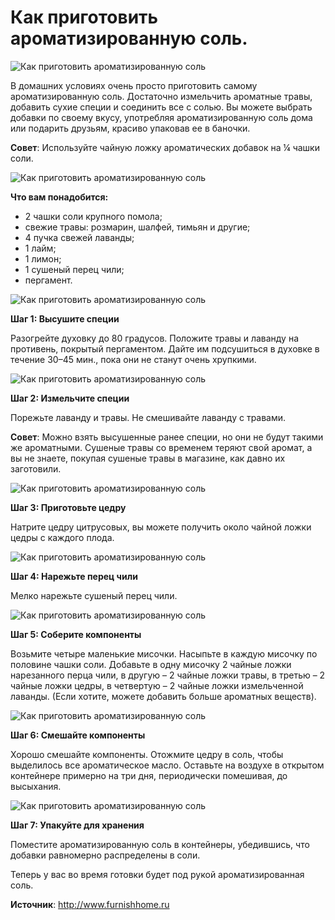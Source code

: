 # Как приготовить ароматизированную соль.
![Как приготовить ароматизированную соль](/images/Kulinar/Specii/aroma_sil_001.jpg 'Как приготовить ароматизированную соль')

В домашних условиях очень просто приготовить самому ароматизированную соль. Достаточно измельчить ароматные травы, добавить сухие специи и соединить все с солью. Вы можете выбрать добавки по своему вкусу, употребляя ароматизированную соль дома или подарить друзьям, красиво упаковав ее в баночки.

**Совет**: Используйте чайную ложку ароматических добавок на ¼ чашки соли.

![Как приготовить ароматизированную соль](/images/Kulinar/Specii/aroma_sil_002.jpg 'Как приготовить ароматизированную соль')

**Что вам понадобится:**

- 2 чашки соли крупного помола;
- свежие травы: розмарин, шалфей, тимьян и другие;
- 4 пучка свежей лаванды;
- 1 лайм;
- 1 лимон;
- 1 сушеный перец чили;
- пергамент.

![Как приготовить ароматизированную соль](/images/Kulinar/Specii/aroma_sil_003.jpg 'Как приготовить ароматизированную соль')

**Шаг 1: Высушите специи**

Разогрейте духовку до 80 градусов. Положите травы и лаванду на противень, покрытый пергаментом. Дайте им подсушиться в духовке в течение 30–45 мин., пока они не станут очень хрупкими.

![Как приготовить ароматизированную соль](/images/Kulinar/Specii/aroma_sil_004.jpg 'Как приготовить ароматизированную соль')

**Шаг 2: Измельчите специи**

Порежьте лаванду и травы. Не смешивайте лаванду с травами.

**Совет**: Можно взять высушенные ранее специи, но они не будут такими же ароматными. Сушеные травы со временем теряют свой аромат, а вы не знаете, покупая сушеные травы в магазине, как давно их заготовили.

![Как приготовить ароматизированную соль](/images/Kulinar/Specii/aroma_sil_005.jpg 'Как приготовить ароматизированную соль')

**Шаг 3: Приготовьте цедру**

Натрите цедру цитрусовых, вы можете получить около чайной ложки цедры с каждого плода.

![Как приготовить ароматизированную соль](/images/Kulinar/Specii/aroma_sil_006.jpg 'Как приготовить ароматизированную соль')

**Шаг 4: Нарежьте перец чили**

Мелко нарежьте сушеный перец чили.

![Как приготовить ароматизированную соль](/images/Kulinar/Specii/aroma_sil_007.jpg 'Как приготовить ароматизированную соль')

**Шаг 5: Соберите компоненты**

Возьмите четыре маленькие мисочки. Насыпьте в каждую мисочку по половине чашки соли. Добавьте в одну мисочку 2 чайные ложки нарезанного перца чили, в другую – 2 чайные ложки травы, в третью – 2 чайные ложки цедры, в четвертую – 2 чайные ложки измельченной лаванды. (Если хотите, можете добавить больше ароматных веществ).

![Как приготовить ароматизированную соль](/images/Kulinar/Specii/aroma_sil_008.jpg 'Как приготовить ароматизированную соль')

**Шаг 6: Смешайте компоненты**

Хорошо смешайте компоненты. Отожмите цедру в соль, чтобы выделилось все ароматическое масло. Оставьте на воздухе в открытом контейнере примерно на три дня, периодически помешивая, до высыхания.

![Как приготовить ароматизированную соль](/images/Kulinar/Specii/aroma_sil_009.jpg 'Как приготовить ароматизированную соль')

**Шаг 7: Упакуйте для хранения**

Поместите ароматизированную соль в контейнеры, убедившись, что добавки равномерно распределены в соли.

Теперь у вас во время готовки будет под рукой ароматизированная соль.

**Источник**: http://www.furnishhome.ru
